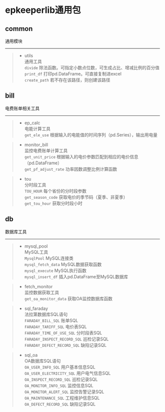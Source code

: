 # epkeeperlib通用包

## common
通用模块
***
> - utils  
> 通用工具  
> `divide` 除法函数。可指定小数点位数，可生成占比、增减比例的百分值  
> `print_df` 打印pd.DataFrame。可直接复制进excel  
> `create_path` 若不存在该路径，则创建该路径  

## bill
电费账单相关工具
***
> - ep_calc  
> 电能计算工具  
> `get_ele_use` 根据输入的电能值的时间序列（pd.Series），输出用电量  


> - monitor_bill  
> 监控电费账单计算工具  
> `get_unit_price` 根据输入的电价参数匹配到相应的电价信息（pd.DataFrame）  
> `get_pf_adjust_rate` 功率因数调整比例计算函数  


> - tou  
> 分时段工具  
> `TOU_HOUR` 每个省份的分时段参数  
> `get_season_code` 获取电价的季节码（夏季、非夏季）  
> `get_tou_hour` 获取分时段小时  

## db
数据库工具
***
> - mysql_pool  
> MySQL工具  
> `MysqlPool` MySQL连接类  
> `mysql_fetch_data` MySQL数据获取函数   
> `mysql_execute` MySQL执行函数  
> `mysql_insert_df` 插入pd.DataFrame至MySQL数据库  


> - fetch_monitor  
> 监控数据获取工具  
> `get_oa_monitor_data` 获取OA监控数据库函数  


> - sql_faraday  
> 法拉第数据库SQL语句  
> `FARADAY_BILL_SQL` 账单SQL  
> `FARADAY_TARIFF_SQL` 电价表SQL  
> `FARADAY_TIME_OF_USE_SQL` 分时段表SQL  
> `FARADAY_INSPECT_RECORD_SQL` 巡检记录SQL  
> `FARADAY_DEFECT_RECORD_SQL` 缺陷记录SQL  


> - sql_oa  
> OA数据库SQL语句  
> `OA_USER_INFO_SQL` 用户基本信息SQL  
> `OA_USER_ELECTRICITY_SQL` 用户电气信息SQL  
> `OA_INSPECT_RECORD_SQL` 巡检记录SQL  
> `OA_MONITOR_INFO_SQL` 监控信息SQL  
> `OA_MONITOR_ALERT_SQL` 监控告警记录SQL  
> `OA_MAINTENANCE_SQL` 工程维护信息SQL  
> `OA_DEFECT_RECORD_SQL` 缺陷记录SQL  

